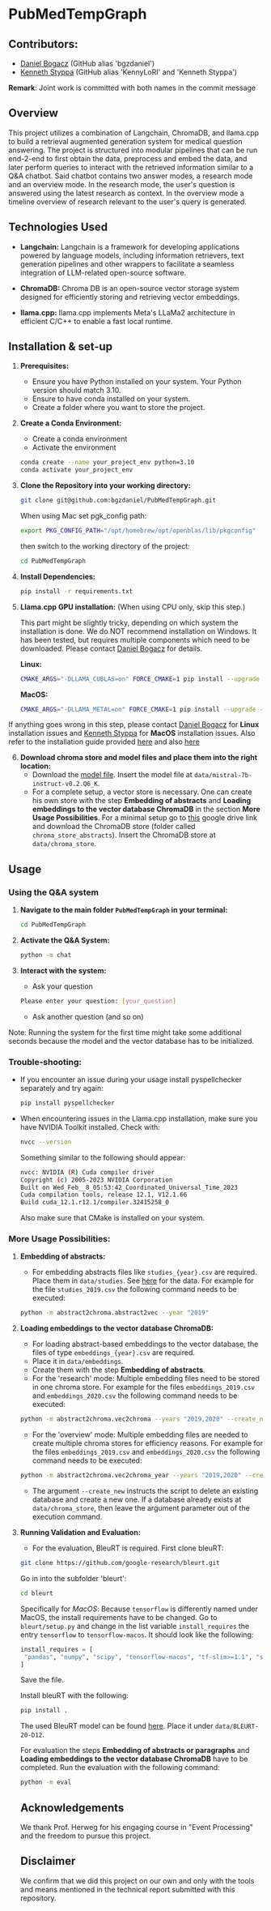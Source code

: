 ﻿# PubMedTempGraph
## Contributors: 
- [Daniel Bogacz](mailto:daniel.bogacz@stud.uni-heidelberg.de) (GitHub alias 'bgzdaniel')
- [Kenneth Styppa](mailto:kenneth.styppa@web.de) (GitHub alias 'KennyLoRI' and 'Kenneth Styppa')

**Remark**: Joint work is committed with both names in the commit message

## Overview

This project utilizes a combination of Langchain, ChromaDB, and llama.cpp to build a retrieval augmented generation system for medical question answering. The project is structured into modular pipelines that can be run end-2-end to first obtain the data, preprocess and embed the data, and later perform queries to interact with the retrieved information similar to a Q&A chatbot. Said chatbot contains two answer modes, a research mode and an overview mode. In the research mode, the user's question is answered using the latest research as context. In the overview mode a timeline overview of research relevant to the user's query is generated.

## Technologies Used

- **Langchain:** Langchain is a framework for developing applications powered by language models, including information retrievers, text generation pipelines and other wrappers to facilitate a seamless integration of LLM-related open-source software.

- **ChromaDB:** Chroma DB is an open-source vector storage system designed for efficiently storing and retrieving vector embeddings.

- **llama.cpp:** llama.cpp implements Meta's LLaMa2 architecture in efficient C/C++ to enable a fast local runtime.

## Installation & set-up

1. **Prerequisites:**
   - Ensure you have Python installed on your system. Your Python version should match 3.10.
   - Ensure to have conda installed on your system.
   - Create a folder where you want to store the project.

2. **Create a Conda Environment:**
   - Create a conda environment
   - Activate the environment
   ```bash
   conda create --name your_project_env python=3.10
   conda activate your_project_env
   ```

4. **Clone the Repository into your working directory:**
   ```bash
   git clone git@github.com:bgzdaniel/PubMedTempGraph.git
   ```
   When using Mac set pgk_config path:
   ```bash
   export PKG_CONFIG_PATH="/opt/homebrew/opt/openblas/lib/pkgconfig"
   ```

   then switch to the working directory of the project:
   ```bash
   cd PubMedTempGraph
   ```
   
6. **Install Dependencies:**
   ```bash
   pip install -r requirements.txt
   ```
   
7. **Llama.cpp GPU installation:**
   (When using CPU only, skip this step.)

   This part might be slightly tricky, depending on which system the installation is done. We do NOT recommend installation on Windows. It has been tested, but requires multiple components which need to be downloaded. Please contact [Daniel Bogacz](mailto:daniel.bogacz@stud.uni-heidelberg.de) for details.

   **Linux:**
   ```bash
   CMAKE_ARGS="-DLLAMA_CUBLAS=on" FORCE_CMAKE=1 pip install --upgrade --force-reinstall llama-cpp-python --no-cache-dir
   ```

   **MacOS:**
   ```bash
   CMAKE_ARGS="-DLLAMA_METAL=on" FORCE_CMAKE=1 pip install --upgrade --force-reinstall llama-cpp-python --no-cache-dir
   ```

If anything goes wrong in this step, please contact [Daniel Bogacz](mailto:daniel.bogacz@stud.uni-heidelberg.de) for **Linux** installation issues and [Kenneth Styppa](mailto:kenneth.styppa@web.de) for **MacOS** installation issues. Also refer to the installation guide provided [here](https://python.langchain.com/docs/integrations/llms/llamacpp) and also [here](https://llama-cpp-python.readthedocs.io/en/latest/install/macos/)

6. **Download chroma store and model files and place them into the right location:**
   -  Download the [model file](https://huggingface.co/TheBloke/Mistral-7B-Instruct-v0.2-GGUF/blob/main/mistral-7b-instruct-v0.2.Q6_K.gguf). Insert the model file at `data/mistral-7b-instruct-v0.2.Q6_K`.
   - For a complete setup, a vector store is necessary. One can create his own store with the step **Embedding of abstracts** and **Loading embeddings to the vector database ChromaDB** in the section **More Usage Possibilities**. For a minimal setup go to [this](https://drive.google.com/drive/folders/1-6FxGDDKGD-sMwT2Pax7VVMLzuZUH0DG) google drive link and download the ChromaDB store (folder called `chroma_store_abstracts`). Insert the ChromaDB store at `data/chroma_store`.

## Usage
### Using the Q&A system
1. **Navigate to the main folder `PubMedTempGraph` in your terminal:**
   ```bash
   cd PubMedTempGraph
   ```

2. **Activate the Q&A System:**
   ```bash
   python -m chat
   ```
3. **Interact with the system:**
   - Ask your question
   ```bash
   Please enter your question: [your_question]
   ```
   - Ask another question (and so on)
  
Note: Running the system for the first time might take some additional seconds because the model and the vector database has to be initialized.
  
### Trouble-shooting: 
- If you encounter an issue during your usage install pyspellchecker separately and try again:
  ```bash
  pip install pyspellchecker
  ```
- When encountering issues in the Llama.cpp installation, make sure you have NVIDIA Toolkit installed. Check with:
   ```bash
   nvcc --version
   ```
   Something similar to the following should appear:
   ```bash
   nvcc: NVIDIA (R) Cuda compiler driver
   Copyright (c) 2005-2023 NVIDIA Corporation
   Built on Wed_Feb__8_05:53:42_Coordinated_Universal_Time_2023
   Cuda compilation tools, release 12.1, V12.1.66
   Build cuda_12.1.r12.1/compiler.32415258_0
   ```
   Also make sure that CMake is installed on your system.

### More Usage Possibilities: 

1. **Embedding of abstracts:**
   - For embedding abstracts files like `studies_{year}.csv` are required. Place them in `data/studies`. See [here](https://drive.google.com/drive/folders/139ZXhBJ3WVpzhiY7fzl9K2mx84VmKXmB?usp=sharing) for the data. For example for the file `studies_2019.csv` the following command needs to be executed:
   ```bash
   python -m abstract2chroma.abstract2vec --year "2019"
   ```
   
2. **Loading embeddings to the vector database ChromaDB:**
   - For loading abstract-based embeddings to the vector database, the files of type `embeddings_{year}.csv` are required.
   - Place it in `data/embeddings`.
   - Create them with the step **Embedding of abstracts**. 
   - For the 'research' mode: Multiple embedding files need to be stored in one chroma store. For example for the files `embeddings_2019.csv` and `embeddings_2020.csv` the following command needs to be executed:
   ```bash
   python -m abstract2chroma.vec2chroma --years "2019,2020" --create_new
   ```
   - For the 'overview' mode: Multiple embedding files are needed to create multiple chroma stores for efficiency reasons. For example for the files `embeddings_2019.csv` and `embeddings_2020.csv` the following command needs to be executed:
   ```bash
   python -m abstract2chroma.vec2chroma_year --years "2019,2020" --create_new
   ```
   - The argument `--create_new` instructs the script to delete an existing database and create a new one. If a database already exists at `data/chroma_store`, then leave the argument parameter out of the execution command.
   
5. **Running Validation and Evaluation:**
   - For the evaluation, BleuRT is required. First clone bleuRT:
   ```bash
   git clone https://github.com/google-research/bleurt.git
   ```
   Go in into the subfolder 'bleurt':
   ```bash
   cd bleurt
   ```
   Specifically for *MacOS*: Because `tensorflow` is differently named under MacOS, the install requirements have to be changed. Go to `bleurt/setup.py` and change in the list variable `install_requires` the entry `tensorflow` to `tensorflow-macos`. It should look like the following:
   ```python
   install_requires = [
    "pandas", "numpy", "scipy", "tensorflow-macos", "tf-slim>=1.1", "sentencepiece"
   ]
   ```

   Save the file.

   Install bleuRT with the following:
   
   ```bash
   pip install . 
   ```

   The used BleuRT model can be found [here](https://storage.googleapis.com/bleurt-oss-21/BLEURT-20-D12.zip). Place it under `data/BLEURT-20-D12`.

   For evaluation the steps **Embedding of abstracts or paragraphs** and **Loading embeddings to the vector database ChromaDB** have to be completed. Run the evaluation with the following command:
   ```bash
   python -m eval
   ```

   ## Acknowledgements
   We thank Prof. Herweg for his engaging course in "Event Processing" and the freedom to pursue this project.

   ## Disclaimer
   We confirm that we did this project on our own and only with the tools and means mentioned in the technical report submitted with this repository.
